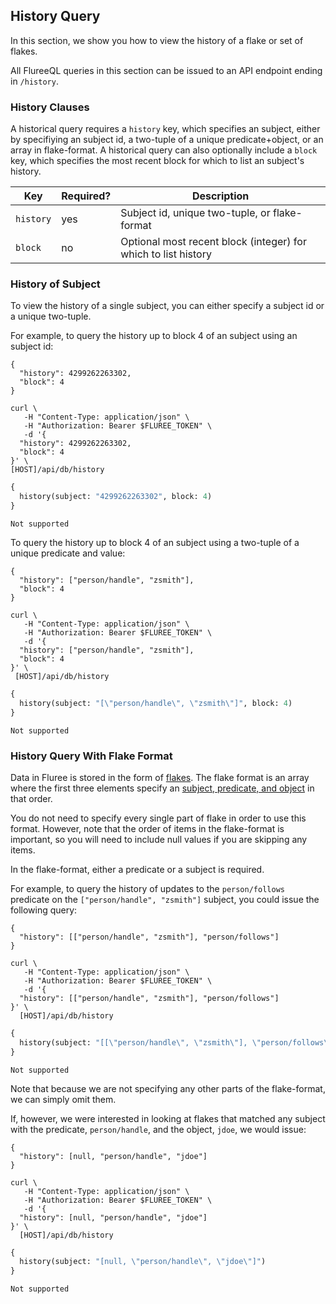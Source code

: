 ## History Query 

In this section, we show you how to view the history of a flake or set of flakes. 

All FlureeQL queries in this section can be issued to an API endpoint ending in `/history`.

### History Clauses

A historical query requires a `history` key, which specifies an subject, either by specifiying an subject id, a two-tuple of a unique predicate+object, or an array in flake-format. A historical query can also optionally include a `block` key, which specifies the most recent block for which to list an subject's history. 

Key | Required? | Description
-- | -- | -- 
`history` | yes |  Subject id, unique two-tuple, or flake-format
`block` | no | Optional most recent block (integer) for which to list history

### History of Subject

To view the history of a single subject, you can either specify a subject id or a unique two-tuple.

For example, to query the history up to block 4 of an subject using an subject id:

```flureeql
{
  "history": 4299262263302,
  "block": 4
}
```
```curl
curl \
   -H "Content-Type: application/json" \
   -H "Authorization: Bearer $FLUREE_TOKEN" \
   -d '{
  "history": 4299262263302,
  "block": 4
}' \
[HOST]/api/db/history
```
```graphql
{
  history(subject: "4299262263302", block: 4)
}
```

```sparql
Not supported
```

To query the history up to block 4 of an subject using a two-tuple of a unique predicate and value: 

```flureeql
{
  "history": ["person/handle", "zsmith"],
  "block": 4
}
```

```curl
curl \
   -H "Content-Type: application/json" \
   -H "Authorization: Bearer $FLUREE_TOKEN" \
   -d '{
  "history": ["person/handle", "zsmith"],
  "block": 4
}' \
 [HOST]/api/db/history
```
```graphql
{
  history(subject: "[\"person/handle\", \"zsmith\"]", block: 4)
}
```

```sparql
Not supported
```

### History Query With Flake Format

Data in Fluree is stored in the form of [flakes](/docs/infrastructure/db-infrastructure#flakes). The flake format is an array where the first three elements specify an [subject, predicate, and object](/docs/infrastructure/db-infrastructure#subject-predicate-object-model) in that order.

You do not need to specify every single part of flake in order to use this format. However, note that the order of items in the flake-format is important, so you will need to include null values if you are skipping any items. 

In the flake-format, either a predicate or a subject is required. 

For example, to query the history of updates to the `person/follows` predicate on the `["person/handle", "zsmith"]` subject, you could issue the following query: 

```flureeql
{
  "history": [["person/handle", "zsmith"], "person/follows"]
}
```

```curl
curl \
   -H "Content-Type: application/json" \
   -H "Authorization: Bearer $FLUREE_TOKEN" \
   -d '{
  "history": [["person/handle", "zsmith"], "person/follows"]
}' \
  [HOST]/api/db/history
```
```graphql 
{
  history(subject: "[[\"person/handle\", \"zsmith\"], \"person/follows\"]")
}
```

```sparql
Not supported
```

Note that because we are not specifying any other parts of the flake-format, we can simply omit them. 

If, however, we were interested in looking at flakes that matched any subject with the predicate, `person/handle`, and the object, `jdoe`, we would issue:

```flureeql
{
  "history": [null, "person/handle", "jdoe"]
}
```

```curl
curl \
   -H "Content-Type: application/json" \
   -H "Authorization: Bearer $FLUREE_TOKEN" \
   -d '{
  "history": [null, "person/handle", "jdoe"]
}' \
  [HOST]/api/db/history
```
```graphql
{
  history(subject: "[null, \"person/handle\", \"jdoe\"]")
}
```

```sparql
Not supported
```
